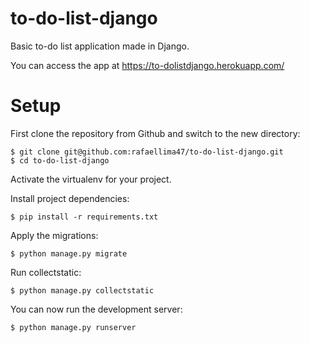 # to-do-list-django
Basic to-do list application made in Django.

You can access the app at https://to-dolistdjango.herokuapp.com/

# Setup
First clone the repository from Github and switch to the new directory:

    $ git clone git@github.com:rafaellima47/to-do-list-django.git
    $ cd to-do-list-django
    
Activate the virtualenv for your project.
    
Install project dependencies:

    $ pip install -r requirements.txt
    
    
Apply the migrations:

    $ python manage.py migrate


Run collectstatic:

	$ python manage.py collectstatic
    

You can now run the development server:

    $ python manage.py runserver
